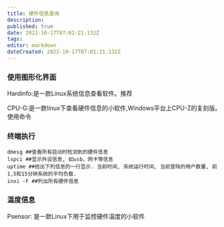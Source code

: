 ```yaml
---
title: 硬件信息查询
description: 
published: true
date: 2022-10-17T07:01:21.132Z
tags: 
editor: markdown
dateCreated: 2022-10-17T07:01:21.132Z
---
```


### 使用图形化界面

Hardinfo:是一款Linux系统信息查看软件。推荐

CPU-G:是一款linux下查看硬件信息的小软件,Windows平台上CPU-Z的复刻版。
使用命令

### 终端执行
```
dmesg ##查看所有启动时检测到的硬件信息
lspci ##显示外设信息, 如usb，网卡等信息
uptime ##给出下列信息的一行显示. 当前时间, 系统运行时间, 当前登陆的用户数量, 前1,5和15分钟系统的平均负载.
inxi -F ##列出所有硬件信息
```

### 温度信息
Psensor: 是一款Linux下用于监控硬件温度的小软件
